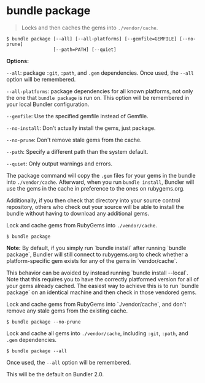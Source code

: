 # bundle package

> Locks and then caches the gems into `./vendor/cache`.

```
$ bundle package [--all] [--all-platforms] [--gemfile=GEMFILE] [--no-prune]
                 [--path=PATH] [--quiet]
```

**Options:**

`--all`: package `:git`, `:path`, and `.gem` dependencies. Once used, the `--all`
option will be remembered.

`--all-platforms`: package dependencies for all known platforms, not only the one that `bundle package` is run on. This option will be remembered in your local Bundler configuration.

`--gemfile`: Use the specified gemfile instead of Gemfile.

`--no-install`: Don't actually install the gems, just package.

`--no-prune`: Don't remove stale gems from the cache.

`--path`: Specify a different path than the system default.

`--quiet`: Only output warnings and errors.

The package command will copy the `.gem` files for your gems in the bundle into
`./vendor/cache`. Afterward, when you run `bundle install`, Bundler will use the
gems in the cache in preference to the ones on rubygems.org.

Additionally, if you then check that directory into your source control repository,
others who check out your source will be able to install the bundle without having
to download any additional gems.

Lock and cache gems from RubyGems into `./vendor/cache`.

```
$ bundle package
```

<aside class="notes">
  <p>
    <b>Note:</b> By default, if you simply run `bundle install` after running `bundle package`, Bundler will still connect to rubygems.org to check whether a platform-specific gem exists for any of the gems in `vendor/cache`.
  </p>
  <p>
    This behavior can be avoided by instead running `bundle install --local`. Note that this requires you to have the correctly platformed version for all of your gems already cached. The easiest way to achieve this is to run `bundle package` on an identical machine and then check in those vendored gems.
  </p>
  <p>
    Lock and cache gems from RubyGems into `./vendor/cache`, and don't remove any stale gems from the existing cache.
  </p>
</aside>

```
$ bundle package --no-prune
```

Lock and cache all gems into `./vendor/cache`, including `:git`, `:path`, and `.gem` dependencies.

```
$ bundle package --all
```

<aside class="notes">
  Once used, the <code>--all</code> option will be remembered.

  <p>
    This will be the default on Bundler 2.0.
  </p>
</aside>
